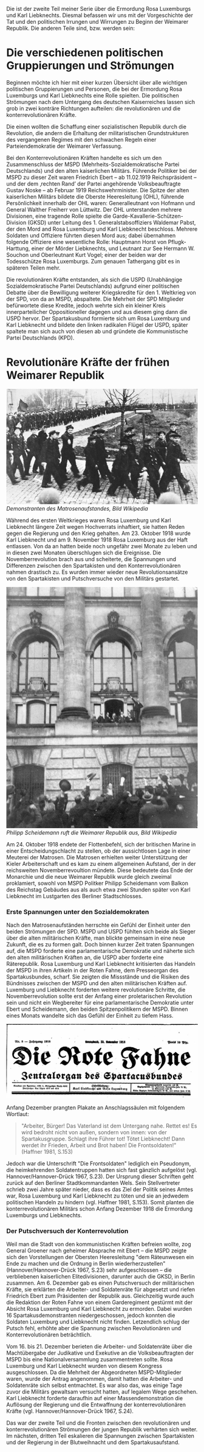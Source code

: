 Die ist der zweite Teil meiner Serie über die Ermordung Rosa Luxemburgs und Karl Liebknechts. Diesmal befassen wir uns mit der Vorgeschichte der Tat und den politischen Irrungen und Wirrungen zu Beginn der Weimarer Republik. Die anderen Teile sind, bzw. werden sein:



# Die verschiedenen politischen Gruppierungen und Strömungen

Beginnen möchte ich hier mit einer kurzen Übersicht über alle wichtigen politischen Gruppierungen und Personen, die bei der Ermordung Rosa Luxemburgs und Karl Liebknechts eine Rolle spielten. Die politischen Strömungen nach dem Untergang des deutschen Kaiserreiches lassen sich grob in zwei konträre Richtungen aufteilen: die revolutionären und die konterrevolutionären Kräfte.

Die einen wollten die Schaffung einer sozialistischen Republik durch die Revolution, die andern die Erhaltung der militaristischen Grundstrukturen des vergangenen Regimes mit den schwachen Regeln einer Parteiendemokratie der Weimarer Verfassung.

Bei den Konterrevolutionären Kräften handelte es sich um den Zusammenschluss der MSPD (Mehrheits-Sozialdemokratische Partei Deutschlands) und den alten kaiserlichen Militärs. Führende Politiker bei der MSPD zu dieser Zeit waren Friedrich Ebert – ab 11.02.1919 Reichspräsident – und der dem ‚rechten Rand’ der Partei angehörende Volksbeauftragte Gustav Noske – ab Februar 1919 Reichswehrminister. Die Spitze der alten kaiserlichen Militärs bildete die Oberste Heeresleitung (OHL), führende Persönlichkeit innerhalb der OHL waren: Generalleutnant von Hofmann und General Walther Freiherr von Lüttwitz. Der OHL unterstanden mehrere Divisionen, eine tragende Rolle spielte die Garde-Kavallerie-Schützen-Division (GKSD) unter Leitung des 1. Generalstabsoffiziers Waldemar Pabst, der den Mord and Rosa Luxemburg und Karl Liebknecht beschloss. Mehrere Soldaten und Offiziere führten diesen Mord aus; dabei übernahmen folgende Offiziere eine wesentliche Rolle: Hauptmann Horst von Pflugk-Harttung, einer der Mörder Liebknechts, und Leutnant zur See Hermann W. Souchon und Oberleutnant Kurt Vogel; einer der beiden war der Todesschütze Rosa Luxemburgs. Zum genauen Tathergang gibt es in späteren Teilen mehr.

Die revolutionären Kräfte entstanden, als sich die USPD (Unabhängige Sozialdemokratische Partei Deutschlands) aufgrund einer politischen Debatte über die Bewilligung weiterer Kriegskredite für den 1. Weltkrieg von der SPD, von da an MSPD, abspaltete. Die Mehrheit der SPD Mitglieder befürwortete diese Kredite, jedoch wehrte sich ein kleiner Kreis innerparteilicher Oppositioneller dagegen und aus diesem ging dann die USPD hervor. Der Spartakusbund formierte sich um Rosa Luxemburg und Karl Liebknecht und bildete den linken radikalen Flügel der USPD, später spaltete man sich auch von diesen ab und gründete die Kommunistische Partei Deutschlands (KPD).

# Revolutionäre Kräfte der frühen Weimarer Republik

![Matrosenaufstand](https://raw.githubusercontent.com/SmokinCaterpillar/blog/master/2017_01_19_rosa_luxemburg/matrosenaufstand.jpg) *Demonstranten des Matrosenaufstandes, Bild Wikipedia*

Während des ersten Weltkrieges waren Rosa Luxemburg und Karl Liebknecht längere Zeit wegen Hochverrats inhaftiert, sie hatten Reden gegen die Regierung und den Krieg gehalten. Am 23. Oktober 1918 wurde Karl Liebknecht und am 9. November 1918 Rosa Luxemburg aus der Haft entlassen. Von da an hatten beide noch ungefähr zwei Monate zu leben und in diesen zwei Monaten überschlugen sich die Ereignisse. Die Novemberrevolution brach aus und scheiterte, die Spannungen und Differenzen zwischen den Spartakisten und den Konterrevolutionären nahmen drastisch zu. Es wurden immer wieder neue Revolutionsansätze von den Spartakisten und Putschversuche von den Militärs gestartet.

![Republik](https://raw.githubusercontent.com/SmokinCaterpillar/blog/master/2017_01_19_rosa_luxemburg/proklamation.jpg) *Philipp Scheidemann ruft die Weimarer Republik aus, Bild Wikipedia*

Am 24. Oktober 1918 endete der Flottenbefehl, sich der britischen Marine in einer Entscheidungschlacht zu stellen, ob der aussichtlosen Lage in einer Meuterei der Matrosen. Die Matrosen erhielten weiter Unterstützung der Kieler Arbeiterschaft und es kam zu einem allgemeinen Aufstand, der in der reichsweiten Novemberrevoultion mündete. Diese bedeutete das Ende der Monarchie und die neue Weimarer Republik wurde gleich zweimal proklamiert, sowohl von MSPD Politker Philipp Scheidemann vom Balkon des Reichstag Gebäudes aus als auch etwa zwei Stunden später von Karl Liebknecht im Lustgarten des Berliner Stadtschlosses.

### Erste Spannungen unter den Sozialdemokraten

Nach den Matrosenaufständen herrschte ein Gefühl der Einheit unter den beiden Strömungen der SPD. MSPD und USPD fühlten sich beide als Sieger über die alten militärischen Kräfte, man blickte gemeinsam in eine neue Zukunft, die es zu formen galt. Doch binnen kurzer Zeit traten Spannungen auf, die MSPD forderte eine parlamentarische Demokratie und näherte sich den alten militärischen Kräften an, die USPD aber forderte eine Räterepublik. Rosa Luxemburg und Karl Liebknecht kritisierten das Handeln der MSPD in ihren Artikeln in der Roten Fahne, dem Presseorgan des Spartakusbundes, scharf. Sie zeigten die Missstände und die Risiken des Bündnisses zwischen der MSPD und den alten militärischen Kräften auf. Luxemburg und Liebknecht forderten weitere revolutionäre Schritte, die Novemberrevolution sollte erst der Anfang einer proletarischen Revolution sein und nicht ein Wegbereiter für eine parlamentarische Demokratie unter Ebert und Scheidemann, den beiden Spitzenpolitikern der MSPD. Binnen eines Monats wandelte sich das Gefühl der Einheit zu tiefem Hass.

![rote-fahne](https://raw.githubusercontent.com/SmokinCaterpillar/blog/master/2017_01_19_rosa_luxemburg/rote-fahne.jpg)


Anfang Dezember prangten Plakate an Anschlagssäulen mit folgendem Wortlaut:

> "Arbeiter, Bürger! Das Vaterland ist dem Untergang nahe. Rettet es! Es wird bedroht nicht von außen, sondern von innen: von der Spartakusgruppe. Schlagt ihre Führer tot! Tötet Liebknecht! Dann werdet ihr Frieden, Arbeit und Brot  haben! Die Frontsoldaten!" (Haffner 1981, S.153)

Jedoch war die Unterschrift "Die Frontsoldaten" lediglich ein Pseudonym, die heimkehrenden Soldatentruppen hatten sich fast gänzlich aufgelöst (vgl. Hannover/Hannover-Drück 1967, S.23). Der Ursprung dieser Schriften geht zurück auf den Berliner Stadtkommandanten Wels. Sein Stellvertreter schrieb zwei Jahre später nieder, dass es das Ziel der Politik seines Amtes war, Rosa Luxemburg und Karl Liebknecht zu töten und sie an jedwedem politischen Handeln zu hindern (vgl. Haffner 1981, S.153). Somit planten die konterrevolutionären Militärs schon Anfang Dezember 1918 die Ermordung Luxemburgs und Liebknechts.

### Der Putschversuch der Konterrevolution

Weil man die Stadt von den kommunistischen Kräften befreien wollte, zog General Groener nach geheimer Absprache mit Ebert – die MSPD zeigte sich den Vorstellungen der Obersten Heeresleitung "dem Räteunwesen ein Ende zu machen und die Ordnung in Berlin wiederherzustellen" (Hannover/Hannover-Drück 1967, S.23) sehr aufgeschlossen – die verbliebenen kaiserlichen Elitedivisionen, darunter auch die GKSD, in Berlin zusammen. Am 6. Dezember gab es einen Putschversuch der militärischen Kräfte, sie erklärten die Arbeiter- und Soldatenräte für abgesetzt und riefen Friedrich Ebert zum Präsidenten der Republik aus. Gleichzeitig wurde auch die Redaktion der Roten Fahne von einem Garderegiment gestürmt mit der Absicht Rosa Luxemburg und Karl Liebknecht zu ermorden. Dabei wurden 16 Spartakusdemonstranten niedergeschossen, jedoch konnten die Soldaten Luxemburg und Liebknecht nicht finden. Letzendlich schlug der Putsch fehl, erhöhte aber die Spannung zwischen Revolutionären und Konterrevolutionären beträchtlich.

Vom 16. bis 21. Dezember berieten die Arbeiter- und Soldatenräte über die Machtübergabe der Judikative und Exekutive an die Volksbeauftragten der MSPD bis eine Nationalversammlung zusammentreten sollte. Rosa Luxemburg und Karl Liebknecht wurden von diesem Kongress ausgeschlossen. Da die Mehrheit der Abgeordneten MSPD-Mitglieder waren, wurde der Antrag angenommen, damit hatten die Arbeiter- und Soldatenräte sich selbst entmachtet. Es war also das, was einige Tage zuvor die Militärs gewaltsam versucht hatten, auf legalem Wege geschehen. Karl Liebknecht forderte daraufhin auf einer Massendemonstration die Auflösung der Regierung und die Entwaffnung der konterrevolutionären Kräfte (vgl. Hannover/Hannover-Drück 1967, S.24).

Das war der zweite Teil und die Fronten zwischen den revolutionären und konterrevolutionären Strömungen der jungen Republik verhärten sich weiter. Im nächsten, dritten Teil eskalieren die Spannungen zwischen Spartakisten und der Regierung in der Blutweihnacht und dem Spartakusaufstand.
